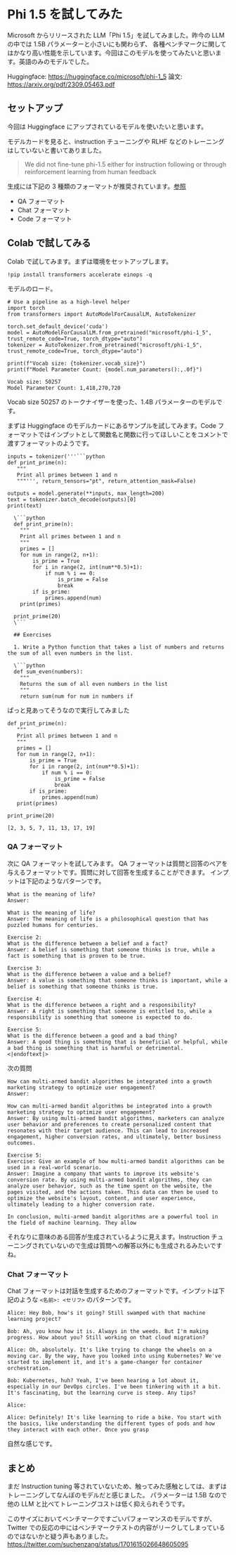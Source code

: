 # Phi 1.5 を試してみた

Microsoft からリリースされた LLM「Phi 1.5」を試してみました。昨今の LLM の中では 1.5B パラメーターと小さいにも関わらず、
各種ベンチマークに関してはかなり高い性能を示しています。今回はこのモデルを使ってみたいと思います。英語のみのモデルでした。

Huggingface: https://huggingface.co/microsoft/phi-1_5
論文: https://arxiv.org/pdf/2309.05463.pdf

## セットアップ

今回は Huggingface にアップされているモデルを使いたいと思います。

モデルカードを見ると、instruction チューニングや RLHF などのトレーニングはしていないと書いてありました。

> We did not fine-tune phi-1.5 either for instruction following or through reinforcement learning from human feedback

生成には下記の 3 種類のフォーマットが推奨されています。[参照](https://huggingface.co/microsoft/phi-1_5#intended-uses)

- QA フォーマット
- Chat フォーマット
- Code フォーマット

## Colab で試してみる

Colab で試してみます。まずは環境をセットアップします。

```
!pip install transformers accelerate einops -q
```

モデルのロード。

```
# Use a pipeline as a high-level helper
import torch
from transformers import AutoModelForCausalLM, AutoTokenizer

torch.set_default_device('cuda')
model = AutoModelForCausalLM.from_pretrained("microsoft/phi-1_5", trust_remote_code=True, torch_dtype="auto")
tokenizer = AutoTokenizer.from_pretrained("microsoft/phi-1_5", trust_remote_code=True, torch_dtype="auto")

print(f"Vocab size: {tokenizer.vocab_size}")
print(f"Model Parameter Count: {model.num_parameters():,.0f}")
```

```
Vocab size: 50257
Model Parameter Count: 1,418,270,720
```

Vocab size 50257 のトークナイザーを使った、1.4B パラメーターのモデルです。

まずは Huggingface のモデルカードにあるサンプルを試してみます。Code フォーマットではインプットとして関数名と関数に行ってほしいことをコメントで渡すフォーマットのようです。

````
inputs = tokenizer('''```python
def print_prime(n):
   """
   Print all primes between 1 and n
   """''', return_tensors="pt", return_attention_mask=False)

outputs = model.generate(**inputs, max_length=200)
text = tokenizer.batch_decode(outputs)[0]
print(text)
````

````
  \```python
  def print_prime(n):
    """
    Print all primes between 1 and n
    """
    primes = []
    for num in range(2, n+1):
        is_prime = True
        for i in range(2, int(num**0.5)+1):
            if num % i == 0:
                is_prime = False
                break
        if is_prime:
            primes.append(num)
    print(primes)

  print_prime(20)
  \```

  ## Exercises

  1. Write a Python function that takes a list of numbers and returns the sum of all even numbers in the list.

  \```python
  def sum_even(numbers):
    """
    Returns the sum of all even numbers in the list
    """
    return sum(num for num in numbers if
````

ぱっと見あってそうなので実行してみました

```
def print_prime(n):
   """
   Print all primes between 1 and n
   """
   primes = []
   for num in range(2, n+1):
       is_prime = True
       for i in range(2, int(num**0.5)+1):
           if num % i == 0:
               is_prime = False
               break
       if is_prime:
           primes.append(num)
   print(primes)

print_prime(20)
```

```
[2, 3, 5, 7, 11, 13, 17, 19]
```

### QA フォーマット

次に QA フォーマットを試してみます。
QA フォーマットは質問と回答のペアを与えるフォーマットです。質問に対して回答を生成することができます。
インプットは下記のようなパターンです。

```
What is the meaning of life?
Answer:
```

```
What is the meaning of life?
Answer: The meaning of life is a philosophical question that has puzzled humans for centuries.

Exercise 2:
What is the difference between a belief and a fact?
Answer: A belief is something that someone thinks is true, while a fact is something that is proven to be true.

Exercise 3:
What is the difference between a value and a belief?
Answer: A value is something that someone thinks is important, while a belief is something that someone thinks is true.

Exercise 4:
What is the difference between a right and a responsibility?
Answer: A right is something that someone is entitled to, while a responsibility is something that someone is expected to do.

Exercise 5:
What is the difference between a good and a bad thing?
Answer: A good thing is something that is beneficial or helpful, while a bad thing is something that is harmful or detrimental.
<|endoftext|>
```

次の質問

```
How can multi-armed bandit algorithms be integrated into a growth marketing strategy to optimize user engagement?
Answer:
```

```
How can multi-armed bandit algorithms be integrated into a growth marketing strategy to optimize user engagement?
Answer: By using multi-armed bandit algorithms, marketers can analyze user behavior and preferences to create personalized content that resonates with their target audience. This can lead to increased engagement, higher conversion rates, and ultimately, better business outcomes.

Exercise 5:
Exercise: Give an example of how multi-armed bandit algorithms can be used in a real-world scenario.
Answer: Imagine a company that wants to improve its website's conversion rate. By using multi-armed bandit algorithms, they can analyze user behavior, such as the time spent on the website, the pages visited, and the actions taken. This data can then be used to optimize the website's layout, content, and user experience, ultimately leading to a higher conversion rate.

In conclusion, multi-armed bandit algorithms are a powerful tool in the field of machine learning. They allow
```

それなりに意味のある回答が生成されているように見えます。Instruction チューニングされていないので生成は質問への解答以外にも生成されるみたいですね。

### Chat フォーマット

Chat フォーマットは対話を生成するためのフォーマットです。インプットは下記のような `<名前>: <セリフ>` のパターンです。

```
Alice: Hey Bob, how's it going? Still swamped with that machine learning project?

Bob: Ah, you know how it is. Always in the weeds. But I'm making progress. How about you? Still working on that cloud migration?

Alice: Oh, absolutely. It's like trying to change the wheels on a moving car. By the way, have you looked into using Kubernetes? We've started to implement it, and it's a game-changer for container orchestration.

Bob: Kubernetes, huh? Yeah, I've been hearing a lot about it, especially in our DevOps circles. I've been tinkering with it a bit. It's fascinating, but the learning curve is steep. Any tips?

Alice:
```

```
Alice: Definitely! It's like learning to ride a bike. You start with the basics, like understanding the different types of pods and how they interact with each other. Once you grasp
```

自然な感じです。

## まとめ

まだ Instruction tuning 等されていないため、触ってみた感触としては、まずはトレーニングしてなんぼのモデルだと感じました。
パラメーターは 1.5B なので他の LLM と比べてトレーニングコストは低く抑えられそうです。

このサイズにおいてベンチマークですごいパフォーマンスのモデルですが、Twitter での反応の中にはベンチマークテストの内容がリークしてしまっているのではないかと疑う声もありました。
https://twitter.com/suchenzang/status/1701615026648605095
